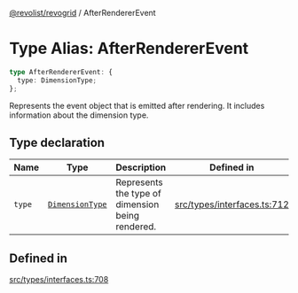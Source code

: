 [@revolist/revogrid](README.md) / AfterRendererEvent

# Type Alias: AfterRendererEvent

```ts
type AfterRendererEvent: {
  type: DimensionType;
};
```

Represents the event object that is emitted after rendering.
It includes information about the dimension type.

## Type declaration

| Name | Type | Description | Defined in |
| ------ | ------ | ------ | ------ |
| `type` | [`DimensionType`](TypeAlias.DimensionType.md) | Represents the type of dimension being rendered. | [src/types/interfaces.ts:712](https://github.com/revolist/revogrid/blob/c9c4fc1791ac452c4c9470419263ce544ebb624f/src/types/interfaces.ts#L712) |

## Defined in

[src/types/interfaces.ts:708](https://github.com/revolist/revogrid/blob/c9c4fc1791ac452c4c9470419263ce544ebb624f/src/types/interfaces.ts#L708)
